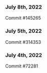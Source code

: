 ### July 8th, 2022

Commit #145265

### July 5th, 2022

Commit #314353


### July 4th, 2022

Commit #72281
